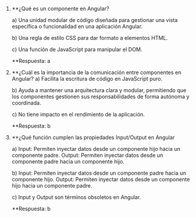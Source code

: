1. **¿Qué es un componente en Angular?
   
   a) Una unidad modular de código diseñada para gestionar una vista específica o funcionalidad en una aplicación Angular. 
   
   b) Una regla de estilo CSS para dar formato a elementos HTML.
   
   c) Una función de JavaScript para manipular el DOM. 
   
   **Respuesta: a
    
2. **¿Cuál es la importancia de la comunicación entre componentes en Angular? 
   a) Facilita la escritura de código en JavaScript puro. 
   
   b) Ayuda a mantener una arquitectura clara y modular, permitiendo que los componentes gestionen sus responsabilidades de forma autónoma y coordinada.
   
   c) No tiene impacto en el rendimiento de la aplicación.

   **Respuesta: b
    
3. **¿Qué función cumplen las propiedades Input/Output en Angular

   a) Input: Permiten inyectar datos desde un componente hijo hacia un componente padre. Output: Permiten inyectar datos desde un componente padre hacia un componente hijo.
   
   b) Input: Permiten inyectar datos desde un componente padre hacia un componente hijo. Output: Permiten inyectar datos desde un componente hijo hacia un componente padre.
  
   c) Input y Output son términos obsoletos en Angular.

   **Respuesta: b